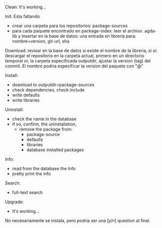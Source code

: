 Clean: It's working...

Init:
Esta faltando
- crear una carpeta para los repositorios: package-sources
- para cada paquete encontrado en package-index:
  leer el archivo .agda-lib y insertar en la base de datos:
  una entrada en libreria para:
    nombre+version, git-url, sha

Download: revisar en la base de datos si existe el nombre de la libreria, si
sí: descargar el repositorio en la carpeta actual, primero en un directorio
temporal or, la carpeta especificada outputdir, ajustar la version (tag) del
commit. El nombre podria especificar la version del paquete con "@"

Install:
  - download to outputdir=package-sources
  - check dependencies, check include
  - write defaults
  - write libraries

Uninstall:
  - check the name in the database
  - if so, confirm, the uninstallation,
    - remove the package from:
      - package-source
      - defaults
      - libraries
      - database installed packages

Info:
  - read from the database the Info
  - pretty print the info

Search:
  - full-text search

Upgrade:
  - It's working...


No necesariamente se instala, pero podria ser una [y/n] question al final.
